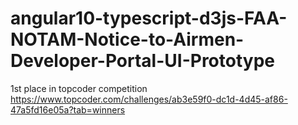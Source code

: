 # angular10-typescript-d3js-FAA-NOTAM-Notice-to-Airmen-Developer-Portal-UI-Prototype
1st place in topcoder competition https://www.topcoder.com/challenges/ab3e59f0-dc1d-4d45-af86-47a5fd16e05a?tab=winners
